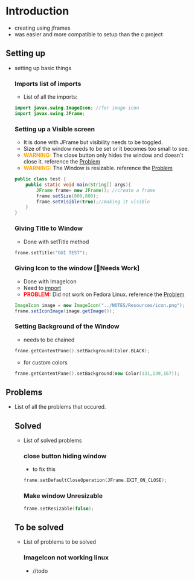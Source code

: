 # Introduction
- creating using jframes
- was easier and more compatible to setup than the c project

## Setting up 
- setting up basic things
    ### Imports list of imports
    - List of all the imports:
    ```java
    import javax.swing.ImageIcon; //for image icon
    import javax.swing.JFrame;
    ```

    ### Setting up a Visible screen
    - It is done with JFrame but visibility needs to be toggled.
    - Size of the window needs to be set or it becomes too small to see.
    - <span style="color:orange"> **WARNING:**</span> The close button only hides the window and doesn't close it. reference the [Problem](#close-button-hiding-window)
    - <span style="color:orange"> **WARNING:**</span> The Window is resizable. reference the [Problem](#make-window-unresizable)

    ```java
    public class test {
        public static void main(String[] args){
            JFrame frame= new JFrame(); //create a frame
            frame.setSize(800,800);
            frame.setVisible(true);//making it visible
        }
    }
    ```

    ### Giving Title to Window
    - Done with setTitle method
    ```cpp
    frame.setTitle("GUI TEST");
    ```

    ### Giving Icon to the window [🔧Needs Work]
    - Done with ImageIcon
    - Need to [import](#imports-list-of-imports)
    - <span style="color:red"> **PROBLEM:**</span> Did not work on Fedora Linux. reference the [Problem](#imageicon-not-working-linux)
    ```java
    ImageIcon image = new ImageIcon("../NOTES/Resources/icon.png");
    frame.setIconImage(image.getImage());
    ```

    ### Setting Background of the Window
    - needs to be chained
    ```cpp
    frame.getContentPane().setBackground(Color.BLACK);
    ```
    - for custom colors
    ```cpp
    frame.getContentPane().setBackground(new Color(131,139,167));
    ```



## Problems
- List of all the problems that occured.
    ## Solved
    - List of solved problems
        ### close button hiding window
        - to fix this
        ```cpp
        frame.setDefaultCloseOperation(JFrame.EXIT_ON_CLOSE);
        ```

        ### Make window Unresizable
        ```cpp
        frame.setResizable(false);
        ```
    
    ## To be solved
    - List of problems to be solved
        ### ImageIcon not working linux
        - //todo